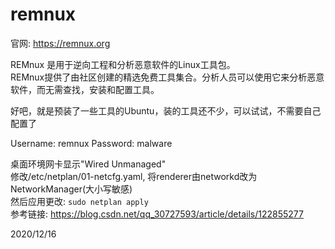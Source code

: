 # remnux

官网: https://remnux.org  

REMnux 是用于逆向工程和分析恶意软件的Linux工具包。  
REMnux提供了由社区创建的精选免费工具集合。分析人员可以使用它来分析恶意软件，而无需查找，安装和配置工具。  

好吧，就是预装了一些工具的Ubuntu，装的工具还不少，可以试试，不需要自己配置了  

Username: remnux Password: malware  

桌面环境网卡显示"Wired Unmanaged"  
修改/etc/netplan/01-netcfg.yaml, 将renderer由networkd改为NetworkManager(大小写敏感)  
然后应用更改: `sudo netplan apply`  
参考链接: https://blog.csdn.net/qq_30727593/article/details/122855277  


2020/12/16  
